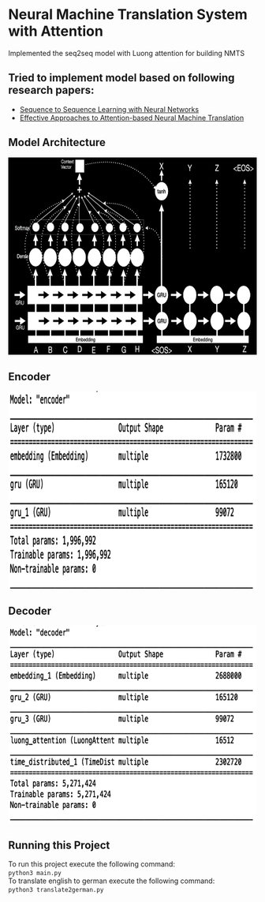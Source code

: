 # Neural Machine Translation System with Attention
Implemented the seq2seq model with Luong attention for building NMTS

## Tried to implement model based on following research papers:
- [Sequence to Sequence Learning with Neural Networks](https://arxiv.org/abs/1409.3215)
- [Effective Approaches to Attention-based Neural Machine Translation](https://arxiv.org/abs/1508.04025)

## Model Architecture
<img src="assets/model.png" width="700" height="400"/>

## Encoder
<img src="assets/encoder_summary.png" width="700" height="400"/>

## Decoder
<img src="assets/decoder_summary.png" width="700" height="400"/>

## Running this Project
To run this project execute the following command:<br>
`python3 main.py`<br>
To translate english to german execute the following command:<br>
`python3 translate2german.py`
